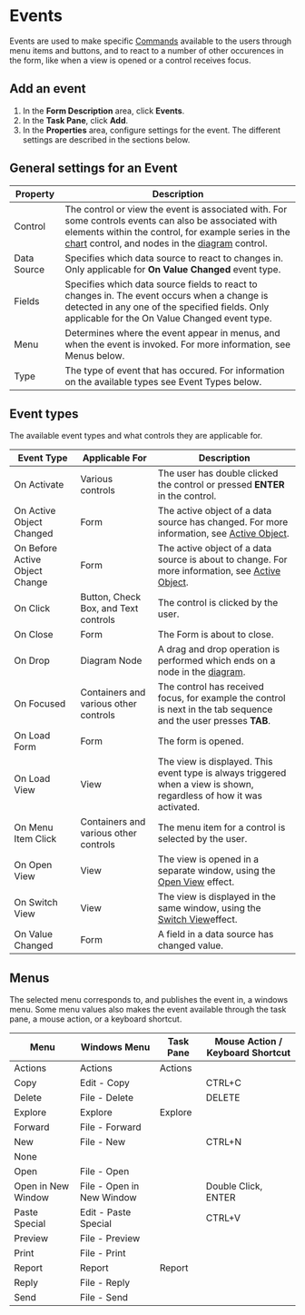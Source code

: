 # Events

Events are used to make specific [Commands](commands.md) available to the users through menu items and buttons, and to react to a number of other occurences in the form, like when a view is opened or a control receives focus.


## Add an event

1.  In the **Form Description** area, click **Events**.
2.  In the **Task Pane**, click **Add**.
3.  In the **Properties** area, configure settings for the event. The different settings are described in the sections below.



## General settings for an Event

Property                   | Description
---------------------------|------------------------------
Control                    | The control or view the event is associated with. For some controls events can also be associated with elements within the control, for example series in the [chart](views/desktop-controls/reporting-and-visualization-controls/chart/index.md) control, and nodes in the [diagram](views/desktop-controls/reporting-and-visualization-controls/diagram/index.md) control.
Data Source                | Specifies which data source to react to changes in. Only applicable for **On Value Changed** event type.
Fields                     | Specifies which data source fields to react to changes in. The event occurs when a change is detected in any one of the specified fields. Only applicable for the On Value Changed event type.
Menu                       | Determines where the event appear in menus, and when the event is invoked. For more information, see Menus below.
Type                       | The type of event that has occured. For information on the available types see Event Types below.


## Event types

The available event types and what controls they are applicable for.

Event Type                     | Applicable For                            | Description
-------------------------------|-------------------------------------------|------------------------------------
On Activate                    | Various controls                          | The user has double clicked the control or pressed **ENTER** in the control.
On Active Object Changed       | Form                                      | The active object of a data source has changed. For more information, see [Active Object](../../common-concepts/active-object.md).
On Before Active Object Change | Form                                      | The active object of a data source is about to change. For more information, see [Active Object](../../common-concepts/active-object.md).
On Click                       | Button, Check Box, and Text controls      | The control is clicked by the user.
On Close                       | Form                                      | The Form is about to close.
On Drop                        | Diagram Node                              | A drag and drop operation is performed which ends on a node in the [diagram](views/desktop-controls/reporting-and-visualization-controls/diagram/index.md).
On Focused                     | Containers and various other controls     | The control has received focus, for example the control is next in the tab sequence and the user presses **TAB**.
On Load Form                   | Form                                      | The form is opened.
On Load View                   | View                                      | The view is displayed. This event type is always triggered when a view is shown, regardless of how it was activated.
On Menu Item Click             | Containers and various other controls     | The menu item for a control is selected by the user.
On Open View                   | View                                      | The view is opened in a separate window, using the [Open View](commands.md) effect.
On Switch View                 | View                                      | The view is displayed in the same window, using the [Switch View](commands.md)effect.
On Value Changed               | Form                                      | A field in a data source has changed value.


## Menus

The selected menu corresponds to, and publishes the event in, a windows menu. Some menu values also makes the event available through the task pane, a mouse action, or a keyboard shortcut.

Menu               | Windows Menu              | Task Pane | Mouse Action / Keyboard Shortcut
-------------------|---------------------------|-----------|---------------------------------
Actions            | Actions                   | Actions   |
Copy               | Edit - Copy               |           | CTRL+C
Delete             | File - Delete             |           | DELETE
Explore            | Explore                   | Explore   |
Forward            | File - Forward            |           |
New                | File - New                |           | CTRL+N
None               |                           |           |
Open               | File - Open               |           |
Open in New Window | File - Open in New Window |           | Double Click, ENTER
Paste Special      | Edit - Paste Special      |           | CTRL+V
Preview            | File - Preview            |           |
Print              | File - Print              |           |
Report             | Report                    | Report    |
Reply              | File - Reply              |           |
Send               | File - Send               |           |